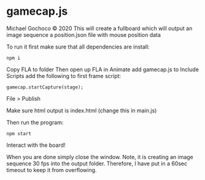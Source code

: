 # gamecap.js
Michael Gochoco © 2020
This will create a fullboard which will output an image sequence a position.json file with mouse position data

To run it first make sure that all dependencies are install:

```
npm i
```

Copy FLA to folder
Then open up FLA in Animate
add gamecap.js to Include Scripts
add the following to first frame script:
```
gamecap.startCapture(stage);
```

File > Publish

Make sure html output is index.html (change this in main.js)

Then run the program:

```
npm start
```

Interact with the board!

When you are done simply close the window. Note, it is creating an image sequence 30 fps into the output folder. Therefore, I have put in a 60sec timeout to keep it from overflowing.
